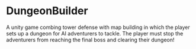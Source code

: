# DungeonBuilder
A unity game combing tower defense with map building in which the player sets up a dungeon for AI adventurers to tackle. The player must stop the adventurers from reaching the final boss and clearing their dungeon!
